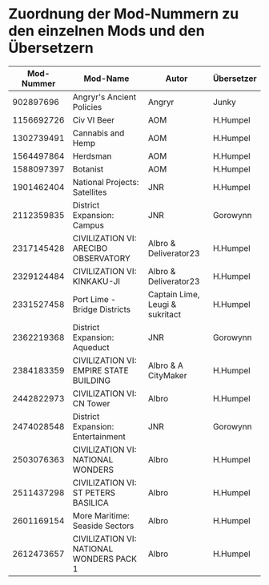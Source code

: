 # Zuordnung der Mod-Nummern zu den einzelnen Mods und den Übersetzern

Mod-Nummer | Mod-Name | Autor | Übersetzer
---------- | -------- | ----- | ----------
902897696  | Angryr's Ancient Policies | Angryr | Junky
1156692726 | Civ VI Beer | AOM | H.Humpel
1302739491 | Cannabis and Hemp | AOM | H.Humpel
1564497864 | Herdsman | AOM | H.Humpel
1588097397 | Botanist | AOM | H.Humpel
1901462404 | National Projects: Satellites | JNR | H.Humpel
2112359835 | District Expansion: Campus | JNR | Gorowynn 
2317145428 | CIVILIZATION VI: ARECIBO OBSERVATORY | Albro & Deliverator23 | H.Humpel
2329124484 | CIVILIZATION VI: KINKAKU-JI | Albro & Deliverator23 | H.Humpel
2331527458 | Port Lime - Bridge Districts | Captain Lime, Leugi & sukritact | H.Humpel
2362219368 | District Expansion: Aqueduct | JNR | Gorowynn
2384183359 | CIVILIZATION VI: EMPIRE STATE BUILDING | Albro & A CityMaker | H.Humpel
2442822973 | CIVILIZATION VI: CN Tower | Albro | H.Humpel
2474028548 | District Expansion: Entertainment | JNR | Gorowynn
2503076363 | CIVILIZATION VI: NATIONAL WONDERS | Albro | H.Humpel
2511437298 | CIVILIZATION VI: ST PETERS BASILICA | Albro | H.Humpel
2601169154 | More Maritime: Seaside Sectors | Albro | H.Humpel
2612473657 | CIVILIZATION VI: NATIONAL WONDERS PACK 1 | Albro | H.Humpel
